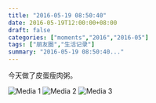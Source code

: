```yaml
---
title: "2016-05-19 08:50:40"
date: 2016-05-19T12:00:00+08:00
draft: false
categories: ["moments","2016","2016-05"]
tags: ["朋友圈","生活记录"]
summary: "2016-05-19 08:50:40..."
---
```


今天做了皮蛋瘦肉粥。

![Media 1](/Moments/photos/2016-05-19/201605190850400.jpg)
![Media 2](/Moments/photos/2016-05-19/201605190850401.jpg)
![Media 3](/Moments/photos/2016-05-19/201605190850402.jpg)

